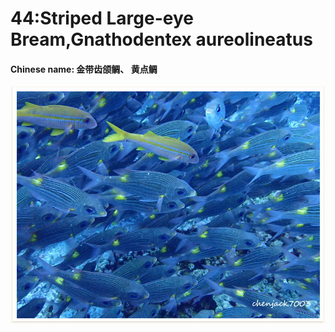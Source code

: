 # 44:Striped Large-eye Bream,Gnathodentex aureolineatus

#### Chinese name: 金带齿颌鲷、 黄点鲷

![](../../.gitbook/assets/striped-large-eye-bream.jpg)

